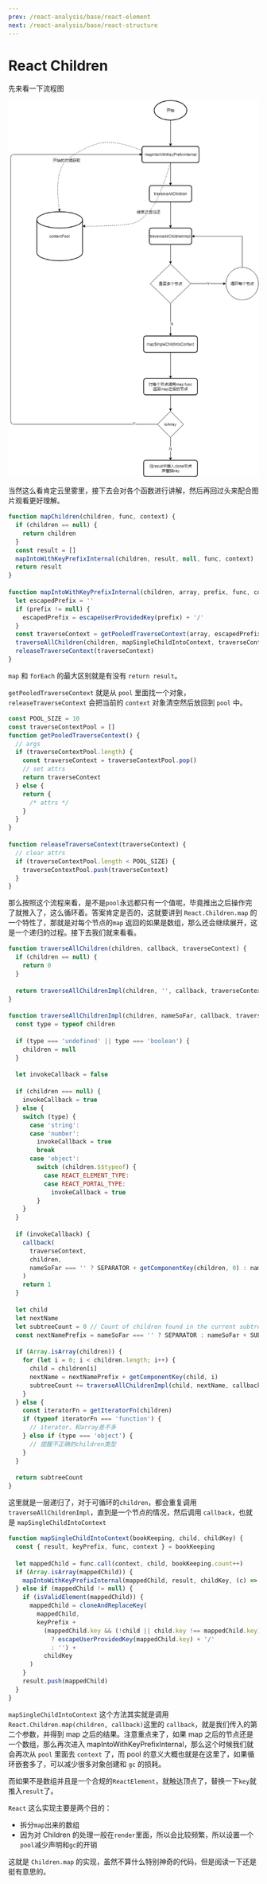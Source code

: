 ```yaml
---
prev: /react-analysis/base/react-element
next: /react-analysis/base/react-structure
---
```


# React Children

先来看一下流程图

![React Children](../../images/react-analysis/react-children-map.png)

当然这么看肯定云里雾里，接下去会对各个函数进行讲解，然后再回过头来配合图片观看更好理解。

```js
function mapChildren(children, func, context) {
  if (children == null) {
    return children
  }
  const result = []
  mapIntoWithKeyPrefixInternal(children, result, null, func, context)
  return result
}

function mapIntoWithKeyPrefixInternal(children, array, prefix, func, context) {
  let escapedPrefix = ''
  if (prefix != null) {
    escapedPrefix = escapeUserProvidedKey(prefix) + '/'
  }
  const traverseContext = getPooledTraverseContext(array, escapedPrefix, func, context)
  traverseAllChildren(children, mapSingleChildIntoContext, traverseContext)
  releaseTraverseContext(traverseContext)
}
```

`map` 和 `forEach` 的最大区别就是有没有 `return result`。

`getPooledTraverseContext` 就是从 `pool` 里面找一个对象，`releaseTraverseContext` 会把当前的 `context` 对象清空然后放回到 `pool` 中。

```js
const POOL_SIZE = 10
const traverseContextPool = []
function getPooledTraverseContext() {
  // args
  if (traverseContextPool.length) {
    const traverseContext = traverseContextPool.pop()
    // set attrs
    return traverseContext
  } else {
    return {
      /* attrs */
    }
  }
}

function releaseTraverseContext(traverseContext) {
  // clear attrs
  if (traverseContextPool.length < POOL_SIZE) {
    traverseContextPool.push(traverseContext)
  }
}
```

那么按照这个流程来看，是不是`pool`永远都只有一个值呢，毕竟推出之后操作完了就推入了，这么循环着。答案肯定是否的，这就要讲到 `React.Children.map` 的一个特性了，那就是对每个节点的`map` 返回的如果是数组，那么还会继续展开，这是一个递归的过程。接下去我们就来看看。

```js
function traverseAllChildren(children, callback, traverseContext) {
  if (children == null) {
    return 0
  }

  return traverseAllChildrenImpl(children, '', callback, traverseContext)
}

function traverseAllChildrenImpl(children, nameSoFar, callback, traverseContext) {
  const type = typeof children

  if (type === 'undefined' || type === 'boolean') {
    children = null
  }

  let invokeCallback = false

  if (children === null) {
    invokeCallback = true
  } else {
    switch (type) {
      case 'string':
      case 'number':
        invokeCallback = true
        break
      case 'object':
        switch (children.$$typeof) {
          case REACT_ELEMENT_TYPE:
          case REACT_PORTAL_TYPE:
            invokeCallback = true
        }
    }
  }

  if (invokeCallback) {
    callback(
      traverseContext,
      children,
      nameSoFar === '' ? SEPARATOR + getComponentKey(children, 0) : nameSoFar
    )
    return 1
  }

  let child
  let nextName
  let subtreeCount = 0 // Count of children found in the current subtree.
  const nextNamePrefix = nameSoFar === '' ? SEPARATOR : nameSoFar + SUBSEPARATOR

  if (Array.isArray(children)) {
    for (let i = 0; i < children.length; i++) {
      child = children[i]
      nextName = nextNamePrefix + getComponentKey(child, i)
      subtreeCount += traverseAllChildrenImpl(child, nextName, callback, traverseContext)
    }
  } else {
    const iteratorFn = getIteratorFn(children)
    if (typeof iteratorFn === 'function') {
      // iterator，和array差不多
    } else if (type === 'object') {
      // 提醒不正确的children类型
    }
  }

  return subtreeCount
}
```

这里就是一层递归了，对于可循环的`children`，都会重复调用 `traverseAllChildrenImpl`，直到是一个节点的情况，然后调用 `callback`，也就是 `mapSingleChildIntoContext`

```js
function mapSingleChildIntoContext(bookKeeping, child, childKey) {
  const { result, keyPrefix, func, context } = bookKeeping

  let mappedChild = func.call(context, child, bookKeeping.count++)
  if (Array.isArray(mappedChild)) {
    mapIntoWithKeyPrefixInternal(mappedChild, result, childKey, (c) => c)
  } else if (mappedChild != null) {
    if (isValidElement(mappedChild)) {
      mappedChild = cloneAndReplaceKey(
        mappedChild,
        keyPrefix +
          (mappedChild.key && (!child || child.key !== mappedChild.key)
            ? escapeUserProvidedKey(mappedChild.key) + '/'
            : '') +
          childKey
      )
    }
    result.push(mappedChild)
  }
}
```

`mapSingleChildIntoContext` 这个方法其实就是调用 `React.Children.map(children, callback)`这里的 `callback`，就是我们传入的第二个参数，并得到 map 之后的结果。注意重点来了，如果 map 之后的节点还是一个数组，那么再次进入 mapIntoWithKeyPrefixInternal，那么这个时候我们就会再次从 `pool` 里面去 `context` 了，而 pool 的意义大概也就是在这里了，如果循环嵌套多了，可以减少很多对象创建和 `gc` 的损耗。

而如果不是数组并且是一个合规的`ReactElement`，就触达顶点了，替换一下`key`就推入`result`了。

`React` 这么实现主要是两个目的：

- 拆分`map`出来的数组
- 因为对 Children 的处理一般在`render`里面，所以会比较频繁，所以设置一个`pool`减少声明和`gc`的开销

这就是 `Children.map` 的实现，虽然不算什么特别神奇的代码，但是阅读一下还是挺有意思的。
